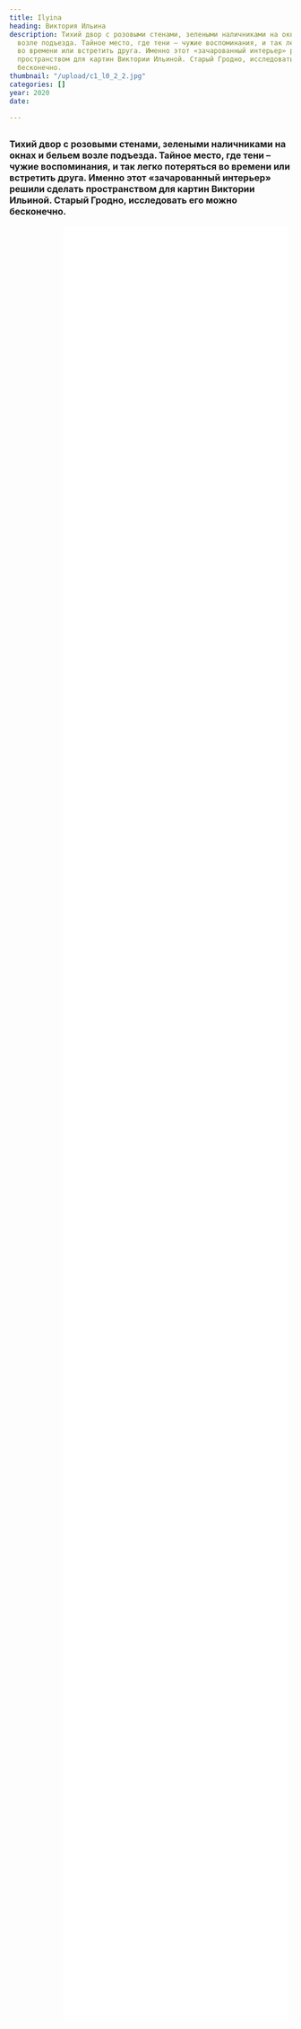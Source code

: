 ```yaml
---
title: Ilyina
heading: Виктория Ильина
description: Тихий двор с розовыми стенами, зелеными наличниками на окнах и бельем
  возле подъезда. Тайное место, где тени – чужие воспоминания, и так легко потеряться
  во времени или встретить друга. Именно этот «зачарованный интерьер» решили сделать
  пространством для картин Виктории Ильиной. Старый Гродно, исследовать его можно
  бесконечно.
thumbnail: "/upload/c1_l0_2_2.jpg"
categories: []
year: 2020
date: 

---
```

<div>
<h2>
    <!-- пишите описание тут -->
<span style="font-size: 1rem;">Тихий двор с розовыми стенами, зелеными наличниками на окнах и бельем возле подъезда. Тайное место, где тени – чужие воспоминания, и так легко потеряться во времени или встретить друга. Именно этот «зачарованный интерьер» решили сделать пространством для картин Виктории Ильиной. Старый Гродно, исследовать его можно бесконечно.</span>
</h2>
<iframe src="/ilyina/index.html" frameborder="0" scrolling="no" style="height: 80vh; width: 80%; margin: 0 10vw" allowfullscreen="true" webkitallowfullscreen="true" mozallowfullscreen="true"></iframe>
</div>